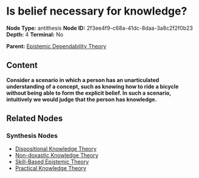 # Is belief necessary for knowledge?

**Node Type:** antithesis
**Node ID:** 2f3ee4f9-c68a-41dc-8daa-3a8c2f2f0b23
**Depth:** 4
**Terminal:** No

**Parent:** [Epistemic Dependability Theory](epistemic-dependability-theory-synthesis-2a3d8b05-805b-4f57-9aca-36d4755502df.md)

## Content

**Consider a scenario in which a person has an unarticulated understanding of a concept, such as knowing how to ride a bicycle without being able to form the explicit belief. In such a scenario, intuitively we would judge that the person has knowledge.**

## Related Nodes

### Synthesis Nodes

- [Dispositional Knowledge Theory](dispositional-knowledge-theory-synthesis-21db00ce-b2c4-4c70-8a12-54d3229c7113.md)
- [Non-doxastic Knowledge Theory](non-doxastic-knowledge-theory-synthesis-0fa265e2-1aaa-4409-92e1-dbb04da92f8c.md)
- [Skill-Based Epistemic Theory](skill-based-epistemic-theory-synthesis-81150baa-0681-4b58-95b0-2509e3fa4860.md)
- [Practical Knowledge Theory](practical-knowledge-theory-synthesis-e7d205bb-c863-4c59-8bb8-ec2055b5c87b.md)
